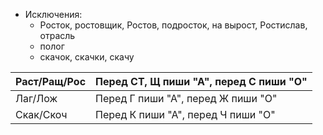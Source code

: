 - Исключения:
    - Росток, ростовщик, Ростов, подросток, на вырост, Ростислав, отрасль
    - полог
    - скачок, скачки, скачу

| Раст/Ращ/Рос | Перед СТ, Щ пиши "А", перед С пиши "О" |
| ------------ | -------------------------------------- |
| Лаг/Лож      | Перед Г пиши "А", перед Ж пиши "О"     |
| Скак/Скоч    | Перед К пиши "А", перед Ч пиши "О"     |

